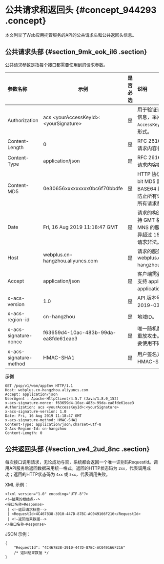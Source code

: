# 公共请求和返回头 {#concept_944293 .concept}

本文列举了Web应用托管服务的API的公共请求头和公共返回头信息。

## 公共请求头部 {#section_9mk_eok_il6 .section}

公共请求参数是指每个接口都需要使用到的请求参数。

|参数名称|示例|是否必选|说明|
|:---|--|----|:-|
|Authorization|acs <yourAccessKeyId\>:<yourSignature\>|是|用于验证请求合法性的认证信息，采用 `AccessKeyId:Signature` 的形式。|
|Content-Length|0|是|RFC 2616 中定义的 HTTP 请求内容长度。|
|Content-Type|application/json|是|RFC 2616 中定义的 HTTP 请求内容类型。|
|Content-MD5|0e30656xxxxxxxxx0bc6f70bbdfe|是|HTTP 协议消息体的 128-bit MD5 散列值转换成 BASE64 编码的结果。为了防止所有请求被篡改，建议所有请求都附加该信息。|
|Date|Fri, 16 Aug 2019 11:18:47 GMT|是|请求的构造时间，目前只支持 GMT 格式。如果与 MNS 的服务器时间前后差异超过 15 分钟将返回本次请求非法。|
|Host|webplus.cn-hangzhou.aliyuncs.com|是|请求的服务地址，例如：webplus.cn-hangzhou.aliyuncs.com。|
|Accept|application/json|是|客户端需要的返回值类型，支持 application/json 和 application/xml。|
|x-acs-version|1.0|是|API 版本号。目前版本号为 2019-03-20。|
|x-acs-region-id|cn-hangzhou|是|地域ID。|
|x-acs-signature-nonce|f63659d4-10ac-483b-99da-ea8fde61eae3|是|唯一随机数，用于防止网络重放攻击。您在不同请求间要使用不同的随机数值。|
|x-acs-signature-method|HMAC-SHA1|是|用户签名方式，目前只支持 HMAC-SHA1。|

**示例**

``` {#codeblock_ucz_1nq_0kf}
GET /pop/v1/wam/appEnv HTTP/1.1
Host: webplus.cn-hangzhou.aliyuncs.com
Accept: application/json
UserAgent : Apache-HttpClient/4.5.7 (Java/1.8.0_152)
x-acs-signature-nonce: f63659d4-10ac-483b-99da-ea8fde61eae3
Authorization: acs <yourAccessKeyId>:<yourSignature>
x-acs-signature-version: 1.0
Date: Fri, 16 Aug 2019 11:18:47 GMT
x-acs-signature-method: HMAC-SHA1
Content-Type: application/json;charset=utf-8
X-Acs-Region-Id: cn-hangzhou
Content-Length: 0
```

## 公共返回头部 {#section_ve4_2ud_8nc .section}

每次接口调用请求，无论成功与否，系统都会返回一个唯一识别码RequestId。调用API服务后返回数据采用统一格式。返回的HTTP状态码为 `2xx`，代表调用成功；返回的HTTP状态码为 `4xx` 或 `5xx`，代表调用失败。

XML 示例：

``` {#codeblock_cvp_24v_cpj}
<?xml version="1.0" encoding="UTF-8"?>
<!—结果的根结点-->
<接口名称+Response>
 | <!—返回请求标签-->
 | <RequestId>4C467B38-3910-447D-87BC-AC049166F216</RequestId>
 | <!—返回结果数据-->
</接口名称+Response>
```

JSON 示例：

``` {#codeblock_gtp_54p_qbv}
{
    "RequestId": "4C467B38-3910-447D-87BC-AC049166F216"
    /* 返回结果数据 */
}
```

